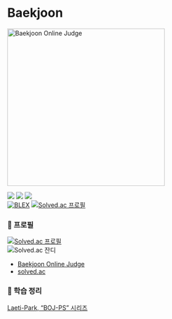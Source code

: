 # Baekjoon

<img alt="Baekjoon Online Judge" src="https://d2gd6pc034wcta.cloudfront.net/images/logo@2x.png" width="360"/>

![](https://img.shields.io/badge/Python-3776AB?style=flat&logo=Python&logoColor=FFFFFF)
![](https://img.shields.io/badge/Java-FFFFFF?style=flat&logo=OpenJDK&logoColor=000000)
![](https://img.shields.io/badge/Visual_Studio_Code-007ACC?style=flat&logo=VisualStudioCode&logoColor=FFFFFF)  
[![BLEX](https://img.shields.io/badge/BLEX-181717?style=flat&style=for-the-badge&logo=GITHUB&logoColor=FFFFFF)](https://blex.me/@Laeti-Park)
[![Solved.ac
프로필](http://mazassumnida.wtf/api/mini/generate_badge?boj=creator98)](https://solved.ac/creator98)

### 👤 프로필
[![Solved.ac
프로필](http://mazassumnida.wtf/api/v2/generate_badge?boj=creator98)](https://solved.ac/creator98)  
![Solved.ac 잔디](http://mazandi.herokuapp.com/api?handle=creator98&theme=dark)  
- [Baekjoon Online Judge](https://boj.kr/u/creator98)
- [solved.ac](https://solved.ac/profile/creator98)

### 📖 학습 정리
[Laeti-Park, “BOJ-PS” 시리즈](https://blex.me/@Laeti-Park/series/boj-ps)
